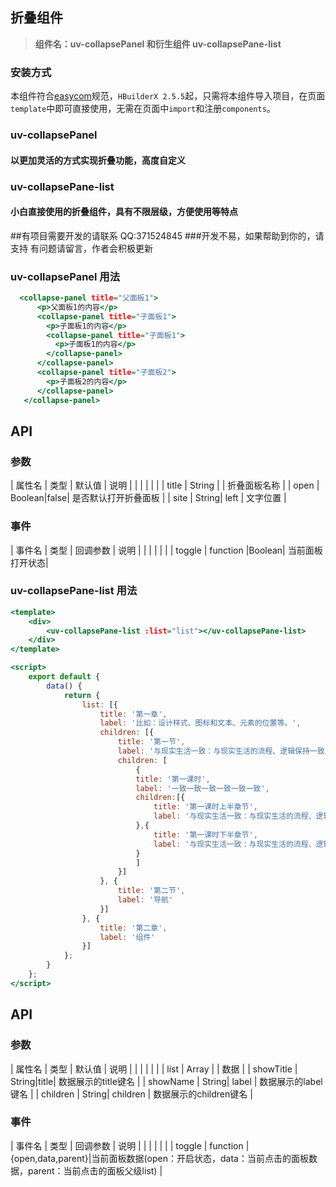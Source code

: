 ## 折叠组件
> **组件名：uv-collapsePanel 和衍生组件 uv-collapsePane-list**

### 安装方式

本组件符合[easycom](https://uniapp.dcloud.io/collocation/pages?id=easycom)规范，`HBuilderX 2.5.5`起，只需将本组件导入项目，在页面`template`中即可直接使用，无需在页面中`import`和注册`components`。

### uv-collapsePanel
#### 以更加灵活的方式实现折叠功能，高度自定义

### uv-collapsePane-list
#### 小白直接使用的折叠组件，具有不限层级，方便使用等特点

##有项目需要开发的请联系 QQ:371524845
###开发不易，如果帮助到你的，请支持 有问题请留言，作者会积极更新

### uv-collapsePanel 用法

```htm
  <collapse-panel title="父面板1">
      <p>父面板1的内容</p>
      <collapse-panel title="子面板1">
        <p>子面板1的内容</p>
		<collapse-panel title="子面板1">
		  <p>子面板1的内容</p>
		</collapse-panel>
      </collapse-panel>
      <collapse-panel title="子面板2">
        <p>子面板2的内容</p>
      </collapse-panel>
   </collapse-panel>
```

## API

### 参数
|  属性名	|    类型	| 默认值	| 说明			|
|			|			|			|				|
| title		| String 	| |  折叠面板名称	|
| open		| Boolean|false| 是否默认打开折叠面板		|
| site		| String| left	| 文字位置		|


### 事件

|  事件名	|    类型	|  回调参数	|    说明		|
|			|			|			|				|
| toggle	| function	|Boolean| 	当前面板打开状态|

### uv-collapsePane-list 用法

```htm
<template>
	<div>
		<uv-collapsePane-list :list="list"></uv-collapsePane-list>
	</div>
</template>

<script>
	export default {
		data() {
			return {
				list: [{
					title: '第一章',
					label: '比如：设计样式、图标和文本、元素的位置等。',
					children: [{
						title: '第一节',
						label: '与现实生活一致：与现实生活的流程、逻辑保持一致，遵循用户习惯的语言和概念；在界面中一致：所有的元素和结构需保持一致，比如：设计样式、图标和文本、元素的位置等。',
						children: [
							{
							title: '第一课时',
							label: '一致一致一致一致一致一致',
							children:[{
								title: '第一课时上半章节',
								label: '与现实生活一致：与现实生活的流程、逻辑保持一致，遵循用户习惯的语言和概念；在界面中一致：所有的元素和结构需保持一致，比如：设计样式、图标和文本、元素的位置等。',
							},{
								title: '第一课时下半章节',
								label: '与现实生活一致：与现实生活的流程、逻辑保持一致，遵循用户习惯的语言和概念；在界面中一致：所有的元素和结构需保持一致，比如：设计样式、图标和文本、元素的位置等。',
							}								
							]
						}]
					}, {
						title: '第二节',
						label: '导航'
					}]
				}, {
					title: '第二章',
					label: '组件'
				}]
			};
		}
	};
</script>
```

## API

### 参数
|  属性名	|    类型	| 默认值	| 说明			|
|			|			|			|				|
| list		| Array 	| |  数据	|
| showTitle		| String|title| 数据展示的title键名		|
| showName		| String| label	| 数据展示的label键名			|
| children		| String| children	| 数据展示的children键名			|

### 事件

|  事件名	|    类型	|  回调参数	|    说明		|
|			|			|			|				|
| toggle	| function	|{open,data,parent}|当前面板数据(open：开启状态，data：当前点击的面板数据，parent：当前点击的面板父级list) |

